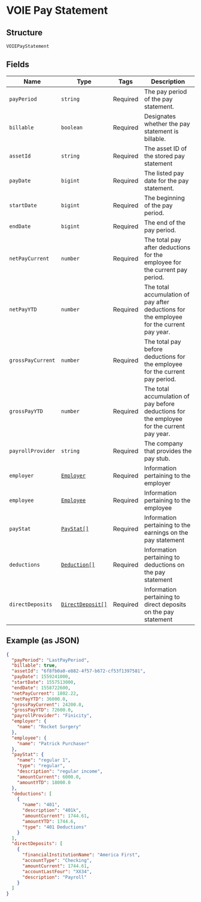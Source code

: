 
# VOIE Pay Statement

## Structure

`VOIEPayStatement`

## Fields

| Name | Type | Tags | Description |
|  --- | --- | --- | --- |
| `payPeriod` | `string` | Required | The pay period of the pay statement. |
| `billable` | `boolean` | Required | Designates whether the pay statement is billable. |
| `assetId` | `string` | Required | The asset ID of the stored pay statement |
| `payDate` | `bigint` | Required | The listed pay date for the pay statement. |
| `startDate` | `bigint` | Required | The beginning of the pay period. |
| `endDate` | `bigint` | Required | The end of the pay period. |
| `netPayCurrent` | `number` | Required | The total pay after deductions for the employee for the current pay period. |
| `netPayYTD` | `number` | Required | The total accumulation of pay after deductions for the employee for the current pay year. |
| `grossPayCurrent` | `number` | Required | The total pay before deductions for the employee for the current pay period. |
| `grossPayYTD` | `number` | Required | The total accumulation of pay before deductions for the employee for the current pay year. |
| `payrollProvider` | `string` | Required | The company that provides the pay stub. |
| `employer` | [`Employer`](../../doc/models/employer.md) | Required | Information pertaining to the employer |
| `employee` | [`Employee`](../../doc/models/employee.md) | Required | Information pertaining to the employee |
| `payStat` | [`PayStat[]`](../../doc/models/pay-stat.md) | Required | Information pertaining to the earnings on the pay statement |
| `deductions` | [`Deduction[]`](../../doc/models/deduction.md) | Required | Information pertaining to deductions on the pay statement |
| `directDeposits` | [`DirectDeposit[]`](../../doc/models/direct-deposit.md) | Required | Information pertaining to direct deposits on the pay statement |

## Example (as JSON)

```json
{
  "payPeriod": "LastPayPeriod",
  "billable": true,
  "assetId": "6f8fb0a0-e882-4f57-b672-cf53f1397581",
  "payDate": 1559241000,
  "startDate": 1557513000,
  "endDate": 1558722600,
  "netPayCurrent": 1802.22,
  "netPayYTD": 36000.0,
  "grossPayCurrent": 24200.0,
  "grossPayYTD": 72600.0,
  "payrollProvider": "Finicity",
  "employer": {
    "name": "Rocket Surgery"
  },
  "employee": {
    "name": "Patrick Purchaser"
  },
  "payStat": {
    "name": "regular 1",
    "type": "regular",
    "description": "regular income",
    "amountCurrent": 6000.0,
    "amountYTD": 18000.0
  },
  "deductions": [
    {
      "name": "401",
      "description": "401k",
      "amountCurrent": 1744.61,
      "amountYTD": 1744.6,
      "type": "401 Deductions"
    }
  ],
  "directDeposits": [
    {
      "financialInstitutionName": "America First",
      "accountType": "Checking",
      "amountCurrent": 1744.61,
      "accountLastFour": "XX34",
      "description": "Payroll"
    }
  ]
}
```

